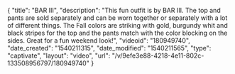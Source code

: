 {
    "title": "BAR III",
    "description": "This fun outfit is by BAR III. The top and pants are sold separately and can be worn together or separately with a lot of different things. The Fall colors are striking with gold, burgundy whit and black stripes for the top and the pants match with the color blocking on the sides. Great for a fun weekend look!",
    "videoid": "180949740",
    "date_created": "1540211315",
    "date_modified": "1540211565",
    "type": "captivate",
    "layout": "video",
    "url": "\/v\/9efe3e88-4218-4e11-802c-133508956797\/180949740"
}